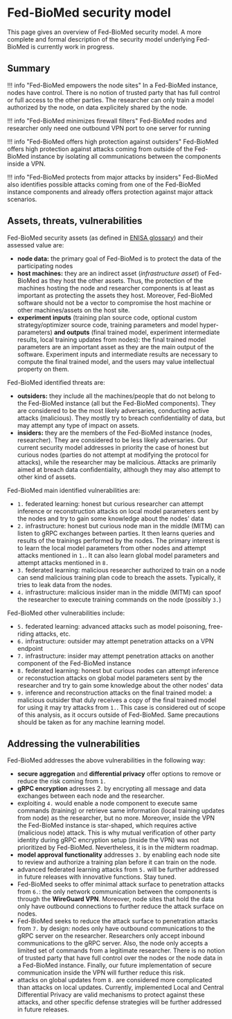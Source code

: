 # Fed-BioMed security model

This page gives an overview of Fed-BioMed security model. A more complete and formal description of the security model underlying Fed-BioMed is currently work in progress.

## Summary

!!! info "Fed-BioMed empowers the node sites"
    In a Fed-BioMed instance, nodes have control. There is no notion of trusted party that has full control or full access to the other parties. The researcher can only train a model authorized by the node, on data explicitely shared by the node.

!!! info "Fed-BioMed minimizes firewall filters"
    Fed-BioMed nodes and researcher only need one outbound VPN port to one server for running

!!! info "Fed-BioMed offers high protection against outsiders"
    Fed-BioMed offers high protection against attacks coming from outside of the Fed-BioMed instance by isolating all communications between the components inside a VPN.

!!! info "Fed-BioMed protects from major attacks by insiders"
    Fed-BioMed also identifies possible attacks coming from one of the Fed-BioMed instance components and already offers protection against major attack scenarios.


## Assets, threats, vulnerabilities

Fed-BioMed security assets (as defined in [ENISA glossary](https://www.enisa.europa.eu/topics/risk-management/current-risk/risk-management-inventory/glossary)) and their assessed value are:

* **node data:** the primary goal of Fed-BioMed is to protect the data of the participating nodes 
* **host machines:** they are an indirect asset (*infrastructure asset*) of Fed-BioMed as they host the other assets. Thus, the protection of the machines hosting the node and researcher components is at least as important as protecting the assets they host. Moreover, Fed-BioMed software should not be a vector to compromise the host machine or other machines/assets on the host site.
* **experiment inputs** (training plan source code, optional custom strategy/optimizer source code, training parameters and model hyper-parameters) **and outputs** (final trained model, experiment intermediate results, local training updates from nodes): the final trained model parameters are an important asset as they are the main output of the software. Experiment inputs and intermediate results are necessary to compute the final trained model, and the users may value intellectual property on them.

Fed-BioMed identified threats are:

* **outsiders:** they include all the machines/people that do not belong to the Fed-BioMed instance (all but the Fed-BioMed components). They are considered to be the most likely adversaries, conducting active attacks (malicious). They mostly try to breach confidentiality of data, but may attempt any type of impact on assets.
* **insiders:** they are the members of the Fed-BioMed instance (nodes, researcher). They are considered to be less likely adversaries. Our current security model addresses in priority the case of honest but curious nodes (parties do not attempt at modifying the protocol for attacks), while the researcher may be malicious. Attacks are primarily aimed at breach data confidentiality, although they may also attempt to other kind of assets.

Fed-BioMed main identified vulnerabilities are:

* `1.` federated learning: honest but curious researcher can attempt inference or reconstruction attacks on local model parameters sent by the nodes and try to gain some knowledge about the nodes' data
* `2.` infrastructure: honest but curious node man in the middle (MITM) can listen to gRPC exchanges between parties. It then learns queries and results of the trainings performed by the nodes. The primary interest is to learn the local model parameters from other nodes and attempt attacks mentioned in `1.`. It can also learn global model parameters and attempt attacks mentioned in `8.`
* `3.` federated learning: malicious researcher authorized to train on a node can send malicious training plan code to breach the assets. Typically, it tries to leak data from the nodes.
* `4.` infrastructure: malicious insider man in the middle (MITM) can spoof the researcher to execute training commands on the node (possibly `3.`)

Fed-BioMed other vulnerabilities include:

* `5.` federated learning: advanced attacks such as model poisoning, free-riding attacks, etc.
* `6.` infrastructure: outsider may attempt penetration attacks on a VPN endpoint
* `7.` infrastructure: insider may attempt penetration attacks on another component of the Fed-BioMed instance
* `8.` federated learning: honest but curious nodes can attempt inference or reconstuction attacks on global model parameters sent by the researcher and try to gain some knowledge about the other nodes' data
* `9.` inference and reconstruction attacks on the final trained model: a malicious outsider that duly receives a copy of the final trained model for using it may try attacks from `1.`. This case is considered out of scope of this analysis, as it occurs outside of Fed-BioMed. Same precautions should be taken as for any machine learning model.

## Addressing the vulnerabilities

Fed-BioMed addresses the above vulnerabilities in the following way:

* **secure aggregation** and **differential privacy** offer options to remove or reduce the risk coming from `1.`
* **gRPC encryption** adresses 2. by encrypting all message and data exchanges between each node and the researcher. 
* exploiting `4.` would enable a node component to execute same commands (training) or retrieve same information (local training updates from node) as the researcher, but no more. Moreover, inside the VPN the Fed-BioMed instance is star-shaped, which requires active (malicious node) attack. This is why mutual verification of other party identity during gRPC encryption setup (inside the VPN) was not prioritized by Fed-BioMed. Nevertheless, it is in the midterm roadmap.
* **model approval functionality** addresses `3.` by enabling each node site to review and authorize a training plan before it can train on the node.
* advanced federated learning attacks from `5.` will be further addressed in future releases with innovative functions. Stay tuned.
* Fed-BioMed seeks to offer minimal attack surface to penetration attacks from `6.`: the only network communication between the components is through the **WireGuard VPN**. Moreover, node sites that hold the data only have outbound connections to further reduce the attack surface on nodes.
* Fed-BioMed seeks to reduce the attack surface to penetration attacks from `7.` by design: nodes only have outbound communications to the gRPC server on the researcher. Researchers only accept inbound communications to the gRPC server. Also, the node only accepts a limited set of commands from a legitimate researcher. There is no notion of trusted party that have full control over the nodes or the node data in a Fed-BioMed instance. Finally, our future implementation of secure communication inside the VPN will further reduce this risk.
* attacks on global updates from `8.` are considered more complicated than attacks on local updates. Currently, implemented Local and Central Differential Privacy are valid mechanisms to protect against these attacks, and other specific defense strategies will be further addressed in future releases. 
